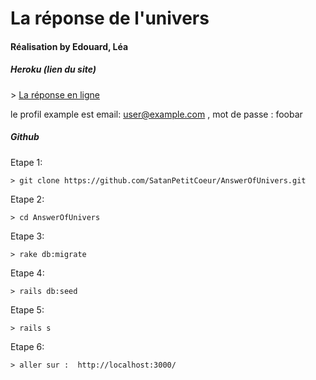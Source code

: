 <h1>La réponse de l'univers</h1>
<h4>Réalisation by Edouard, Léa</h4>

<h5>Heroku (lien du site)</h5>
    >  <a href="https://guarded-shelf-99883.herokuapp.com/">La réponse en ligne</a>
    
   le profil example est email: user@example.com  , mot de passe : foobar

<h5>Github</h5>

Etape 1:   

    > git clone https://github.com/SatanPetitCoeur/AnswerOfUnivers.git

Etape 2: 

    > cd AnswerOfUnivers
    
Etape 3:

    > rake db:migrate 
     
Etape 4:

    > rails db:seed
   
Etape 5:  

    > rails s
    
Etape 6:  

    > aller sur :  http://localhost:3000/
